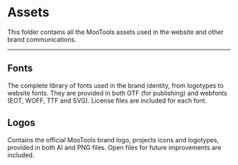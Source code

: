 # Assets

This folder contains all the MooTools assets used in the website and other brand communications.

* * *

Fonts
-------------

The complete library of fonts used in the brand identity, from logotypes to website fonts. They are provided in both OTF (for publishing) and webfonts (EOT, WOFF, TTF and SVG). License files are included for each font.

Logos
-------------

Contains the official MooTools brand logo, projects icons and logotypes, provided in both AI and PNG files. Open files for future improvements are included.
